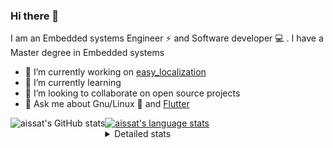 ### Hi there 👋

I am an Embedded systems Engineer ⚡️ and Software developer 💻 . I have a Master degree in Embedded systems
- 🔭 I’m currently working on [easy_localization](https://pub.dev/packages/easy_localization)
- 🌱 I’m currently learning 
- 👯 I’m looking to collaborate on open source projects
- 💬 Ask me about  Gnu/Linux 🐧 and [Flutter](https://flutter.dev) 

<a href="https://profile-summary-for-github.com/user/aissat">
  <img align="left" height="170px" src="https://github-readme-stats.vercel.app/api?username=aissat&show_icons=true&line_height=27&count_private=true&include_all_commits=true" alt="aissat's GitHub stats"/>
  <img src="https://github-readme-stats.vercel.app/api/top-langs/?username=aissat&hide_langs_below=5&layout=compact" alt="aissat's language stats"/>
</a>

<details>
<summary>Detailed stats</summary>
 

### 🧐 Waka Stats

<!--START_SECTION:waka-->
![Code Time](http://img.shields.io/badge/Code%20Time-5%2C142%20hrs%2054%20mins-blue)

![Profile Views](http://img.shields.io/badge/Profile%20Views-4-blue)

![Lines of code](https://img.shields.io/badge/From%20Hello%20World%20I%27ve%20Written-2.0%20million%20lines%20of%20code-blue)

**🐱 My GitHub Data** 

> 📦 120.2 kB Used in GitHub's Storage 
 > 
> 🏆 37 Contributions in the Year 2023
 > 
> 💼 Opted to Hire
 > 
> 📜 164 Public Repositories 
 > 
> 🔑 25 Private Repositories 
 > 
**I'm a Night 🦉** 

```text
🌞 Morning                394 commits         ██░░░░░░░░░░░░░░░░░░░░░░░   07.66 % 
🌆 Daytime                780 commits         ████░░░░░░░░░░░░░░░░░░░░░   15.16 % 
🌃 Evening                2227 commits        ███████████░░░░░░░░░░░░░░   43.29 % 
🌙 Night                  1743 commits        ████████░░░░░░░░░░░░░░░░░   33.88 % 
```
📅 **I'm Most Productive on Thursday** 

```text
Monday                   469 commits         ██░░░░░░░░░░░░░░░░░░░░░░░   09.12 % 
Tuesday                  848 commits         ████░░░░░░░░░░░░░░░░░░░░░   16.49 % 
Wednesday                609 commits         ███░░░░░░░░░░░░░░░░░░░░░░   11.84 % 
Thursday                 946 commits         █████░░░░░░░░░░░░░░░░░░░░   18.39 % 
Friday                   895 commits         ████░░░░░░░░░░░░░░░░░░░░░   17.40 % 
Saturday                 820 commits         ████░░░░░░░░░░░░░░░░░░░░░   15.94 % 
Sunday                   557 commits         ███░░░░░░░░░░░░░░░░░░░░░░   10.83 % 
```


📊 **This Week I Spent My Time On** 

```text
🕑︎ Time Zone: Africa/Algiers

💬 Programming Languages: 
Dart                     10 hrs 53 mins      ███████████████░░░░░░░░░░   60.47 % 
C                        3 hrs 20 mins       █████░░░░░░░░░░░░░░░░░░░░   18.53 % 
SQL                      1 hr 43 mins        ██░░░░░░░░░░░░░░░░░░░░░░░   09.62 % 
Other                    1 hr 3 mins         █░░░░░░░░░░░░░░░░░░░░░░░░   05.85 % 
YAML                     56 mins             █░░░░░░░░░░░░░░░░░░░░░░░░   05.25 % 

🔥 Editors: 
VS Code                  18 hrs              █████████████████████████   100.00 % 

💻 Operating System: 
Linux                    18 hrs              █████████████████████████   100.00 % 
```

**I Mostly Code in Dart** 

```text
TypeScript               10 repos            ███░░░░░░░░░░░░░░░░░░░░░░   11.11 % 
PHP                      7 repos             ██░░░░░░░░░░░░░░░░░░░░░░░   07.78 % 
C++                      7 repos             ██░░░░░░░░░░░░░░░░░░░░░░░   07.78 % 
CSS                      3 repos             █░░░░░░░░░░░░░░░░░░░░░░░░   03.33 % 
Dockerfile               3 repos             █░░░░░░░░░░░░░░░░░░░░░░░░   03.33 % 
```



**Timeline**

![Lines of Code chart](https://raw.githubusercontent.com/aissat/aissat/master/assets/bar_graph.png)


 Last Updated on 02/07/2023 01:22:21 UTC
<!--END_SECTION:waka-->

</details>

